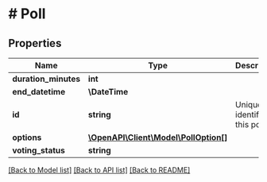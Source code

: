 # # Poll

## Properties

Name | Type | Description | Notes
------------ | ------------- | ------------- | -------------
**duration_minutes** | **int** |  | [optional]
**end_datetime** | **\DateTime** |  | [optional]
**id** | **string** | Unique identifier of this poll. |
**options** | [**\OpenAPI\Client\Model\PollOption[]**](PollOption.md) |  |
**voting_status** | **string** |  | [optional]

[[Back to Model list]](../../README.md#models) [[Back to API list]](../../README.md#endpoints) [[Back to README]](../../README.md)
